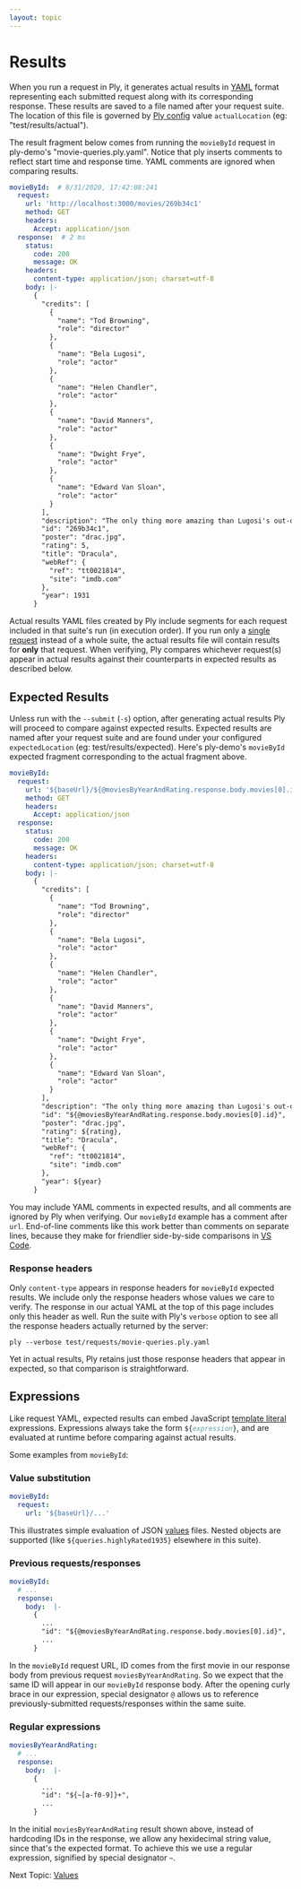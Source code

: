 ```yaml
---
layout: topic
---
```

# Results
When you run a request in Ply, it generates actual results in [YAML](http://yaml.org/) format representing
each submitted request along with its corresponding response. These results are saved to a file named after your request
suite. The location of this file is governed by [Ply config](config) value `actualLocation` (eg: "test/results/actual").

The result fragment below comes from running the `movieById` request in ply-demo's "movie-queries.ply.yaml". Notice that 
ply inserts comments to reflect start time and response time. YAML comments are ignored when comparing results.
```yaml
movieById:  # 8/31/2020, 17:42:08:241
  request:
    url: 'http://localhost:3000/movies/269b34c1'
    method: GET
    headers:
      Accept: application/json
  response:  # 2 ms
    status:
      code: 200
      message: OK
    headers:
      content-type: application/json; charset=utf-8
    body: |-
      {
        "credits": [
          {
            "name": "Tod Browning",
            "role": "director"
          },
          {
            "name": "Bela Lugosi",
            "role": "actor"
          },
          {
            "name": "Helen Chandler",
            "role": "actor"
          },
          {
            "name": "David Manners",
            "role": "actor"
          },
          {
            "name": "Dwight Frye",
            "role": "actor"
          },
          {
            "name": "Edward Van Sloan",
            "role": "actor"
          }
        ],
        "description": "The only thing more amazing than Lugosi's out-of-body performance is the fact that the finest horror movie ever made was filmed within 2 years of the advent of talking pictures.",
        "id": "269b34c1",
        "poster": "drac.jpg",
        "rating": 5,
        "title": "Dracula",
        "webRef": {
          "ref": "tt0021814",
          "site": "imdb.com"
        },
        "year": 1931
      }
```
Actual results YAML files created by Ply include segments for each request included in that suite's run (in execution order). If you run 
only a [single request](requests#run-a-single-request) instead of a whole suite, the actual results file will contain results for **only**
that request. When verifying, Ply compares whichever request(s) appear in actual results against their counterparts in expected results
as described below.

## Expected Results
Unless run with the `--submit` (`-s`) option, after generating actual results Ply will proceed to compare against
expected results. Expected results are named after your request suite and are found under your configured `expectedLocation`
(eg: test/results/expected). Here's ply-demo's `movieById` expected fragment corresponding to the actual fragment above.
```yaml
movieById:
  request:
    url: '${baseUrl}/${@moviesByYearAndRating.response.body.movies[0].id}' # id from previous response
    method: GET
    headers:
      Accept: application/json
  response:
    status:
      code: 200
      message: OK
    headers:
      content-type: application/json; charset=utf-8
    body: |-
      {
        "credits": [
          {
            "name": "Tod Browning",
            "role": "director"
          },
          {
            "name": "Bela Lugosi",
            "role": "actor"
          },
          {
            "name": "Helen Chandler",
            "role": "actor"
          },
          {
            "name": "David Manners",
            "role": "actor"
          },
          {
            "name": "Dwight Frye",
            "role": "actor"
          },
          {
            "name": "Edward Van Sloan",
            "role": "actor"
          }
        ],
        "description": "The only thing more amazing than Lugosi's out-of-body performance is the fact that the finest horror movie ever made was filmed within 2 years of the advent of talking pictures.",
        "id": "${@moviesByYearAndRating.response.body.movies[0].id}",
        "poster": "drac.jpg",
        "rating": ${rating},
        "title": "Dracula",
        "webRef": {
          "ref": "tt0021814",
          "site": "imdb.com"
        },
        "year": ${year}
      }
```
You may include YAML comments in expected results, and all comments are ignored by Ply when verifying. Our `movieById`
example has a comment after `url`. End-of-line comments like this work better than comments on separate lines, because 
they make for friendlier side-by-side comparisons in [VS Code](https://marketplace.visualstudio.com/items?itemName=ply-ct.vscode-ply).

### Response headers
Only `content-type` appears in response headers for `movieById` expected results. We include only the response headers
whose values we care to verify. The response in our actual YAML at the top of this page includes only this header as well.
Run the suite with Ply's `verbose` option to see all the response headers actually returned by the server:
```
ply --verbose test/requests/movie-queries.ply.yaml
```
Yet in actual results, Ply retains just those response headers that appear in expected, so that comparison is straightforward.

## Expressions
Like request YAML, expected results can embed JavaScript [template literal](https://developer.mozilla.org/en-US/docs/Web/JavaScript/Reference/Template_literals) 
expressions. Expressions always take the form <code class="language-plaintext highlighter-rouge">${<i><span style="color:#5f9ea0;">expression</span></i>}</code>,
and are evaluated at runtime before comparing against actual results.

Some examples from `movieById`:
### Value substitution
```yaml
movieById:
  request:
    url: '${baseUrl}/...'
```
This illustrates simple evaluation of JSON [values](values) files. Nested objects are supported (like `${queries.highlyRated1935}` 
elsewhere in this suite).
### Previous requests/responses
```yaml
movieById:
  # ...
  response:
    body:  |-
      {
        ...
        "id": "${@moviesByYearAndRating.response.body.movies[0].id}",
        ...
      }
```
In the `movieById` request URL, ID comes from the first movie in our response body from previous request `moviesByYearAndRating`.
So we expect that the same ID will appear in our `movieById` response body. After the opening curly brace in our expression, 
special designator `@` allows us to reference previously-submitted requests/responses within the same suite.
### Regular expressions
```yaml
moviesByYearAndRating:
  # ...
  response:
    body:  |-
      {
        ...
        "id": "${~[a-f0-9]}+",
        ...
      }
```
In the initial `moviesByYearAndRating` result shown above, instead of hardcoding IDs in the response, we allow
any hexidecimal string value, since that's the expected format. To achieve this we use a regular expression, signified by 
special designator `~`.

Next Topic: [Values](values)
